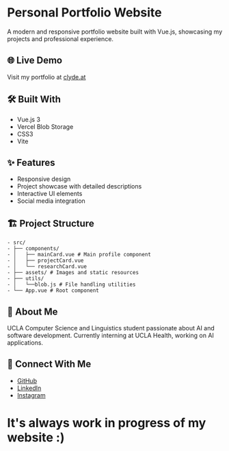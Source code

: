 # Personal Portfolio Website

A modern and responsive portfolio website built with Vue.js, showcasing my projects and professional experience.

## 🌐 Live Demo

Visit my portfolio at [clyde.at](https://clyde.at)

## 🛠️ Built With

- Vue.js 3
- Vercel Blob Storage
- CSS3
- Vite

## ✨ Features

- Responsive design
- Project showcase with detailed descriptions
- Interactive UI elements
- Social media integration

## 🏗️ Project Structure
```
- src/
- ├── components/
- │   ├── mainCard.vue # Main profile component
- │   ├── projectCard.vue
- │   └── researchCard.vue
- ├── assets/ # Images and static resources
- ├── utils/
- │   └──blob.js # File handling utilities
- └── App.vue # Root component
```

## 👤 About Me

UCLA Computer Science and Linguistics student passionate about AI and software development. Currently interning at UCLA Health, working on AI applications.

## 🔗 Connect With Me

- [GitHub](https://github.com/Clyde0513)
- [LinkedIn](https://www.linkedin.com/in/clydevillacrusis/)
- [Instagram](https://www.instagram.com/sagec1313/)

# It's always work in progress of my website :)
